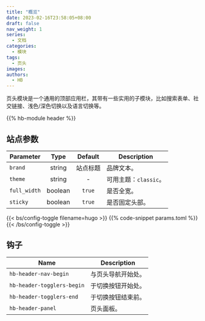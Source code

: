 ```yaml
---
title: "概览"
date: 2023-02-16T23:58:05+08:00
draft: false
nav_weight: 1
series:
  - 文档
categories:
  - 模块
tags:
  - 页头
images:
authors:
  - HB
---
```


页头模块是一个通用的顶部应用栏，其带有一些实用的子模块，比如搜索表单、社交链接、浅色/深色切换以及语言切换等。

<!--more-->

{{% hb-module header %}}

## 站点参数

| Parameter    |  Type   | Default  | Description           |
| ------------ | :-----: | :------: | --------------------- |
| `brand`      | string  | 站点标题 | 品牌文本。            |
| `theme`      | string  |    -     | 可用主题：`classic`。 |
| `full_width` | boolean |  `true`  | 是否全宽。            |
| `sticky`     | boolean |  `true`  | 是否固定头部。        |

{{< bs/config-toggle filename=hugo >}}
{{% code-snippet params.toml %}}
{{< /bs/config-toggle >}}

## 钩子

| Name                       | Description        |
| -------------------------- | ------------------ |
| `hb-header-nav-begin`      | 与页头导航开始处。 |
| `hb-header-togglers-begin` | 于切换按钮开始处。 |
| `hb-header-togglers-end`   | 于切换按钮结束前。 |
| `hb-header-panel`          | 页头面板。         |
